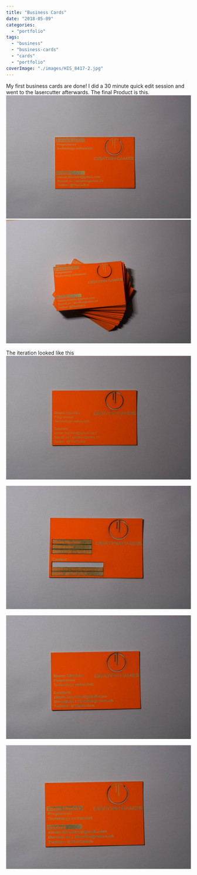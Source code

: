 ```yaml
---
title: "Business Cards"
date: "2018-05-09"
categories: 
  - "portfolio"
tags: 
  - "business"
  - "business-cards"
  - "cards"
  - "portfolio"
coverImage: "./images/HIS_8417-2.jpg"
---
```


My first business cards are done! I did a 30 minute quick edit session and went to the lasercutter afterwards. The final Product is this. [![](./images/HIS_8413-2.jpg)](https://blog.thecell.eu/wp-content/uploads/2018/05/HIS_8413-2.jpg) [![](./images/HIS_8417-2-1.jpg)](https://blog.thecell.eu/wp-content/uploads/2018/05/HIS_8417-2-1.jpg)

The iteration looked like this [![](./images/HIS_8406-2.jpg)](https://blog.thecell.eu/wp-content/uploads/2018/05/HIS_8406-2.jpg)

[![](./images/HIS_8408-2.jpg)](https://blog.thecell.eu/wp-content/uploads/2018/05/HIS_8408-2.jpg)

[![](./images/HIS_8409-2.jpg)](https://blog.thecell.eu/wp-content/uploads/2018/05/HIS_8409-2.jpg)

[![](./images/HIS_8410-2.jpg)](https://blog.thecell.eu/wp-content/uploads/2018/05/HIS_8410-2.jpg)
